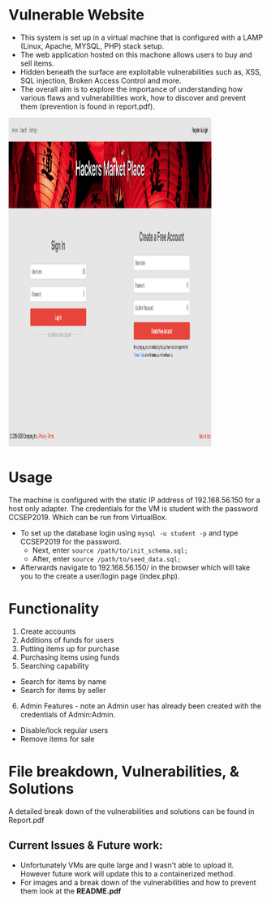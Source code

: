 # Vulnerable Website

* This system is set up in a virtual machine that is configured with a LAMP (Linux, Apache, MYSQL, PHP) stack setup. 
* The web application hosted on this machone allows users to buy and sell items. 
* Hidden beneath the surface are exploitable vulnerabilities such as, XSS, SQL injection, Broken Access Control and more.
* The overall aim is to explore the importance of understanding how various flaws and vulnerabilities work, how to discover and prevent them (prevention is found in report.pdf).

<img src="Screenshots/login.png" width="400" height="650">

# Usage
The machine is configured with the static IP address of 192.168.56.150 for a host only adapter. 
The credentials for the VM is student with the password CCSEP2019. Which can be run from VirtualBox.

* To set up the database login using `mysql -u student -p` and type CCSEP2019 for the password.
    * Next, enter `source /path/to/init_schema.sql;`
    * After, enter `source /path/to/seed_data.sql;`
* Afterwards navigate to 192.168.56.150/ in the browser which will take you to the create a user/login page (index.php).

# Functionality
1. Create accounts
2. Additions of funds for users
3. Putting items up for purchase
4. Purchasing items using funds
5. Searching capability
  * Search for items by name 
  * Search for items by seller
6. Admin Features - note an Admin user has already been created with the credentials of Admin:Admin.
  * Disable/lock regular users 
  * Remove items for sale
   
# File breakdown, Vulnerabilities, & Solutions
A detailed break down of the vulnerabilities and solutions can be found in Report.pdf

## Current Issues & Future work: 
* Unfortunately VMs are quite large and I wasn't able to upload it. However future work will update this to a containerized method.
* For images and a break down of the vulnerabilities and how to prevent them look at the **README.pdf**
